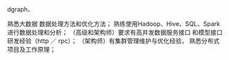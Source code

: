 dgraph、


熟悉大数据
数据处理方法和优化方法；
熟练使用Hadoop、Hive、SQL、Spark进行数据处理和分析；
（高级和架构师）要求有高并发数据服务接口
和模型接口研发经验（http ／ rpc）；
（架构师）有集群管理维护与优化经验，
熟悉分布式项目及工作原理；